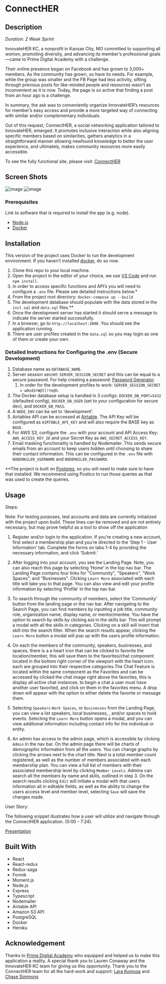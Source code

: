 # ConnectHER

## Description

_Duration: 2 Week Sprint_

InnovateHER KC, a nonprofit in Kansas City, MO committed to supporting all womxn, promoting diversity, and advancing its member’s professional goals—came to Prime Digital Academy with a challenge.

Their online presence began on Facebook and has grown to 3,000+ members. As the community has grown, so have its needs. For example, while the group was smaller and the FB Page had less activity, sifting through previous posts for like-minded people and resources wasn’t as inconvenient as it is now. Today, the page is so active that finding a post from an hour ago is a challenge.

In summary, the ask was to conveniently organize InnovateHER’s resources for member’s easy access and provide a more targeted way of connecting with similar and/or complementary individuals.

Out of this request, ConnectHER, a social networking application tailored to InnovateHER, emerged. It promotes inclusive interaction while also aligning specific members based on similarities, gathers analytics in a straightforward manner allowing newfound knowledge to better the user experience, and ultimately, makes community resources more easily accessible.

To see the fully functional site, please visit: [ConnectHER](https://ancient-woodland-73195.herokuapp.com/)

## Screen Shots

![image](https://user-images.githubusercontent.com/67838283/105495266-96794a80-5c81-11eb-8d8a-5b5776aa6713.png)
![image](https://user-images.githubusercontent.com/67838283/105497100-0983c080-5c84-11eb-9a90-7b8509ee8afe.png)

### Prerequisites

Link to software that is required to install the app (e.g. node).

- [Node.js](https://nodejs.org/en/)
- [Docker](https://www.docker.com/)

## Installation

This version of the project uses Docker to run the development environment. If you haven’t installed [docker](https://www.docker.com/), do so now.

1. Clone this repo to your local machine.
2. Open the project in the editor of your choice, we use [VS Code](https://code.visualstudio.com/) and run `npm install`.
3. In order to access specific functions and API’s you will need to configure a `.env` file. Please see detailed instructions below.\*
4. From the project root directory: `docker-compose up --build`
5. The development database should populate with the data stored in the `init.sql` and `data.sql` files.\*\*
6. Once the development server has started it should serve a message to indicate the server started successfully.
7. In a browser, go to `http://localhost:3000`. You should see the application running.
8. There are user profiles created in the `data.sql` so you may login as one of them or create your own.

### Detailed Instructions for Configuring the .env (Secure Development)

1. Database name as `DATABASE_NAME`.
2. Server session secret: `SERVER_SESSION_SECRET` and this can be equal to a secure password. For help creating a password: [Password Generator](https://passwordsgenerator.net/).
   1. In order for the development profiles to work: `SERVER_SESSION_SECRET = w0nd3rW@ll!Ye@h`.
3. The Docker database setup is handled in 3 configs: `DOCKER_DB_PORT=5432` (defaulted config), `DOCKER_DB_USER` (set to your configuration for secure dev), and `DOCKER_DB_PASS`.
4. A `NODE_ENV` can be set to ‘development’.
5. Airtables API can be accessed at [Airtable](https://airtable.com/). The API Key will be configured as `AIRTABLE_API_KEY` and will also require the BASE key as `BASE`.
6. For AWS S3, configure the `.env` with your account and API Access Key: `AWS_ACCESS_KEY_ID` and your Secret Key as `AWS_SECRET_ACCESS_KEY`.
7. Email masking functionality is handled by Nodemailer. This sends secure emails from an account to keep users hidden until choosing to share their contact information. This can be configured in the `.env` file with `NODEMAILER_USERNAME` and `NODEMAILER_PASSWORD`.

\*\*The project is built on [Postgres](https://www.postgresql.org/download/), so you will need to make sure to have that installed. We recommend using Postico to run those queries as that was used to create the queries.

## Usage

Steps:

Note: For testing purposes, test accounts and data are currently initialized with the project upon build. These lines can be removed and are not entirely necessary, but may prove helpful as a tool to show off the application

1. Register and/or login to the application. If you’re creating a new account, first select a membership plan and you’re directed to the ‘Step 1 - User Information’ tab. Complete the forms on tabs 1-4 by providing the necessary information, and click ‘Submit.’

2. After logging into your account, you see the Landing Page. Note, you can also reach this page by selecting ‘Home’ in the top nav bar. The Landing Page contains four links for "Community", "Speakers", "Work Spaces", and "Businesses". Clicking `Learn More` associated with each title will take you to that page. You can also view and edit your profile information by selecting ‘Profile’ in the top nav bar.

3. To search through the community of members, select the ‘Community’ button from the landing page or the nav bar. After navigating to the Search Page, you can find members by inputting a job title, community role, organization name, display name, or mentor/mentee. You have the option to search by skills by clicking `Add` in the skills bar. This will prompt a modal with all the skills in categories. Clicking on a skill will insert that skill into the search filter. When the search results appear, clicking the `Learn More` button a modal will pop up with the users profile information.

4. On each the members of the community, speakers, businesses, and spaces, there is a a heart icon that can be clicked to favorite the location/member, this will save them to the favorites/chat component located in the bottom right corner of the viewport with the heart icon. each are grouped into their respective categories.The Chat Feature is located within the same component as the Favorites and can be accessed by clicked the chat image right above the favorites, this is display all active chat instances. to begin a chat a user must have another user favorited, and click on them in the favorites menu. A drop down will appear with the option to either delete the favorite or message them.

5. Selecting `Speakers` `Work Spaces`, or `Businesses` from the Landing Page, you can view a list speakers, local businesses, , and/or spaces to hold events. Selecting the `Learn More` button opens a modal, and you can view additional information including contact info for the individual or entity.

6. An admin has access to the admin page, which is accessible by clicking `Admin` in the nav bar. On the admin page there will be charts of demographic information from all the users. You can change graphs by clicking the arrows next to the chart title. Next is a total member count registered, as well as the number of members associated with each membership plan. You can view a full list of members with their associated membership level by clicking `Member Levels`. Admins can search all the members by name and skills, outlined in step 3. On the search results clicking `Edit` will initiate a modal with that users information all in editable fields, as well as the ability to change the users access level and member level, selecting `Save` will save the changes made.

User Story:

The following snippet illustrates how a user will utilize and navigate through the ConnectHER application. (0:00 - 7:24).

[Presentation](https://vimeo.com/503341537)

## Built With

- React
- React-redux
- Redux-saga
- Formik
- Moment.js
- Node.js
- Express
- Typescript
- Nodemailer
- Airtable API
- Amazon S3 API
- PostgreSQL
- Docker
- Heroku

## Acknowledgement

Thanks to [Prime Digital Academy](www.primeacademy.io) who equipped and helped us to make this application a reality.
A special thank you to Lauren Conaway and the InnovateHER KC team for giving us this opportunity.
Thank you to the ConnectHER team for all the hard-work and support: [Lara Komosa](https://github.com/larakomosa) and [Chase Simmons](https://github.com/Chase-Simmons)
